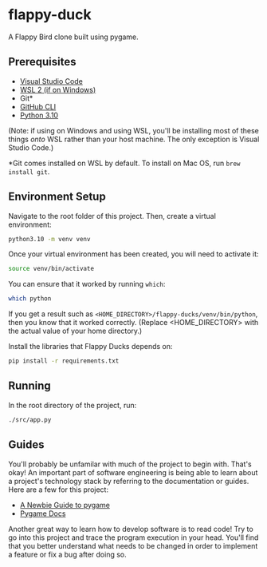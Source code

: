 # flappy-duck
A Flappy Bird clone built using pygame.

## Prerequisites

- [Visual Studio Code](https://code.visualstudio.com/)
- [WSL 2 (if on Windows)](https://softe.club/tutorial/install-wsl)
- Git*
- [GitHub CLI](https://github.com/StevensSEC/flappy-duck/wiki/Installing-GitHub-CLI)
- [Python 3.10](https://github.com/StevensSEC/flappy-duck/wiki/Installing-Python-3.10)

(Note: if using on Windows and using WSL, you'll be installing most of these things *onto* WSL rather than your host machine. The only exception is Visual Studio Code.)

*Git comes installed on WSL by default. To install on Mac OS, run `brew install git`.

## Environment Setup

Navigate to the root folder of this project. Then, create a virtual environment:

```bash
python3.10 -m venv venv
```

Once your virtual environment has been created, you will need to activate it:

```bash
source venv/bin/activate
```

You can ensure that it worked by running `which`:
```bash
which python
```

If you get a result such as `<HOME_DIRECTORY>/flappy-ducks/venv/bin/python`, then you know that it worked correctly. (Replace
<HOME_DIRECTORY> with the actual value of your home directory.)

Install the libraries that Flappy Ducks depends on:

```bash
pip install -r requirements.txt
```

## Running

In the root directory of the project, run:

```bash
./src/app.py
```

## Guides

You'll probably be unfamilar with much of the project to begin with. That's okay! An important part of software engineering is being
able to learn about a project's technology stack by referring to the documentation or guides. Here are a few for this project:

- [A Newbie Guide to pygame](https://www.pygame.org/docs/tut/newbieguide.html)
- [Pygame Docs](https://www.pygame.org/docs/)

Another great way to learn how to develop software is to read code! Try to go into this project and trace the program execution in your head. You'll find that you better understand what needs to be changed in order to implement a feature or fix a bug after doing so.
